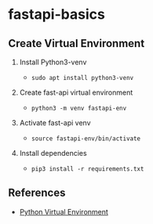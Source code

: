# fastapi-basics


## Create Virtual Environment
1. Install Python3-venv
    - ``sudo apt install python3-venv``

2. Create fast-api virtual environment
    - ``python3 -m venv fastapi-env``

3. Activate fast-api venv
    - ``source fastapi-env/bin/activate``
    
4. Install dependencies
    - ``pip3 install -r requirements.txt``

## References
- [Python Virtual Environment](https://docs.python.org/3/tutorial/venv.html)